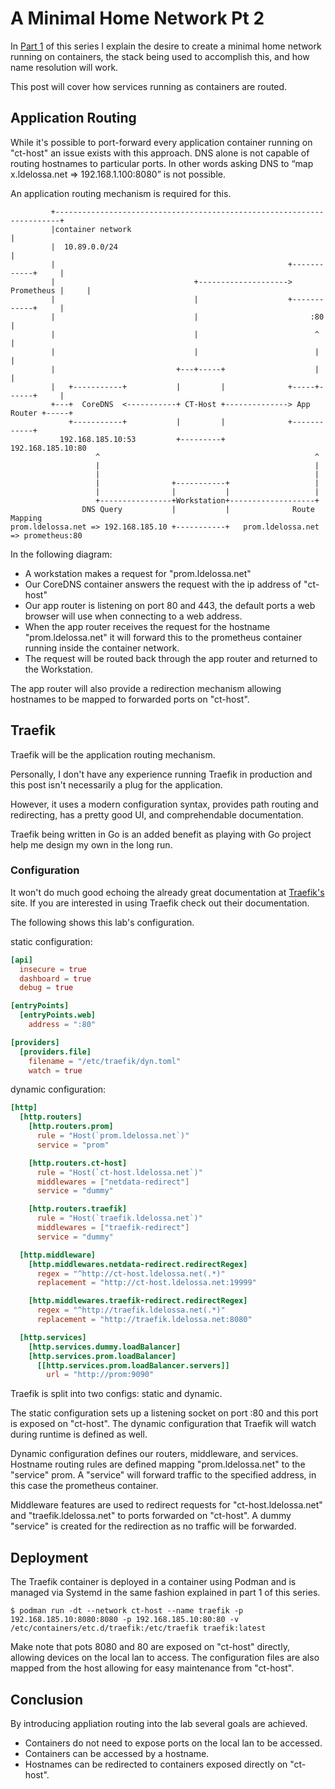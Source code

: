 # A Minimal Home Network Pt 2

In [Part 1](/blog/home-network-pt1) of this series I explain the desire to create a minimal home network running on containers, the stack being used to accomplish this, and how name resolution will work.

This post will cover how services running as containers are routed.

## Application Routing

While it's possible to port-forward every application container running on "ct-host" an issue exists with this approach. 
DNS alone is not capable of routing hostnames to particular ports.
In other words asking DNS to “map x.ldelossa.net => 192.168.1.100:8080” is not possible.

An application routing mechanism is required for this.

```
         +-----------------------------------------------------------------------+
         |container network                                                      |
         |  10.89.0.0/24                                                         |
         |                                                    +------------+     |
         |                               +--------------------> Prometheus |     |
         |                               |                    +------------+     |
         |                               |                         :80           |
         |                               |                          ^            |
         |                               |                          |            |
         |                           +---+-----+                    |            |
         |   +-----------+           |         |              +-----+------+     |
         +---+  CoreDNS  <-----------+ CT-Host +--------------> App Router +-----+
             +-----------+           |         |              +------------+
           192.168.185.10:53         +---------+             192.168.185.10:80
                   ^                                                ^
                   |                                                |
                   |                                                |
                   |                +-----------+                   |
                   |                |           |                   |
                   +----------------+Workstation+-------------------+
                DNS Query           |           |              Route Mapping
prom.ldelossa.net => 192.168.185.10 +-----------+   prom.ldelossa.net => prometheus:80
```
In the following diagram:

* A workstation makes a request for "prom.ldelossa.net"
* Our CoreDNS container answers the request with the ip address of "ct-host"
* Our app router is listening on port 80 and 443, the default ports a web browser will use when connecting to a web address.
* When the app router receives the request for the hostname "prom.ldelossa.net" it will forward this to the prometheus container running inside the container network.
* The request will be routed back through the app router and returned to the Workstation.

The app router will also provide a redirection mechanism allowing hostnames to be mapped to forwarded ports on "ct-host".

## Traefik

Traefik will be the application routing mechanism.

Personally, I don't have any experience running Traefik in production and this post isn't necessarily a plug for the application.

However, it uses a modern configuration syntax, provides path routing and redirecting, has a pretty good UI, and comprehendable documentation.

Traefik being written in Go is an added benefit as playing with Go project help me design my own in the long run.

### Configuration

It won't do much good echoing the already great documentation at [Traefik's](https://docs.containo.us/) site.
If you are interested in using Traefik check out their documentation.

The following shows this lab's configuration.

static configuration:
```toml
[api]
  insecure = true
  dashboard = true
  debug = true

[entryPoints]
  [entryPoints.web]
    address = ":80"

[providers]
  [providers.file]
    filename = "/etc/traefik/dyn.toml"
    watch = true
```

dynamic configuration:
```toml
[http]
  [http.routers]
    [http.routers.prom]
      rule = "Host(`prom.ldelossa.net`)"
      service = "prom"

    [http.routers.ct-host]
      rule = "Host(`ct-host.ldelossa.net`)"
      middlewares = ["netdata-redirect"]
      service = "dummy"

    [http.routers.traefik]
      rule = "Host(`traefik.ldelossa.net`)"
      middlewares = ["traefik-redirect"]
      service = "dummy"

  [http.middleware]
    [http.middlewares.netdata-redirect.redirectRegex]
      regex = "^http://ct-host.ldelossa.net(.*)"
      replacement = "http://ct-host.ldelossa.net:19999"

    [http.middlewares.traefik-redirect.redirectRegex]
      regex = "^http://traefik.ldelossa.net(.*)"
      replacement = "http://traefik.ldelossa.net:8080"

  [http.services]
    [http.services.dummy.loadBalancer]
    [http.services.prom.loadBalancer]
      [[http.services.prom.loadBalancer.servers]]
        url = "http://prom:9090"
```

Traefik is split into two configs: static and dynamic.

The static configuration sets up a listening socket on port :80 and this port is exposed on "ct-host".
The dynamic configuration that Traefik will watch during runtime is defined as well.

Dynamic configuration defines our routers, middleware, and services.
Hostname routing rules are defined mapping "prom.ldelossa.net" to the "service" prom.
A "service" will forward traffic to the specified address, in this case the prometheus container.

Middleware features are used to redirect requests for "ct-host.ldelossa.net" and "traefik.ldelossa.net" to ports forwarded on "ct-host".
A dummy "service" is created for the redirection as no traffic will be forwarded.

## Deployment

The Traefik container is deployed in a container using Podman and is managed via Systemd in the same fashion explained in part 1 of this series.

```console
$ podman run -dt --network ct-host --name traefik -p 192.168.185.10:8080:8080 -p 192.168.185.10:80:80 -v /etc/containers/etc.d/traefik:/etc/traefik traefik:latest
```

Make note that pots 8080 and 80 are exposed on "ct-host" directly, allowing devices on the local lan to access.
The configuration files are also mapped from the host allowing for easy maintenance from "ct-host".

## Conclusion

By introducing appliation routing into the lab several goals are achieved.
* Containers do not need to expose ports on the local lan to be accessed.
* Containers can be accessed by a hostname.
* Hostnames can be redirected to containers exposed directly on "ct-host".

